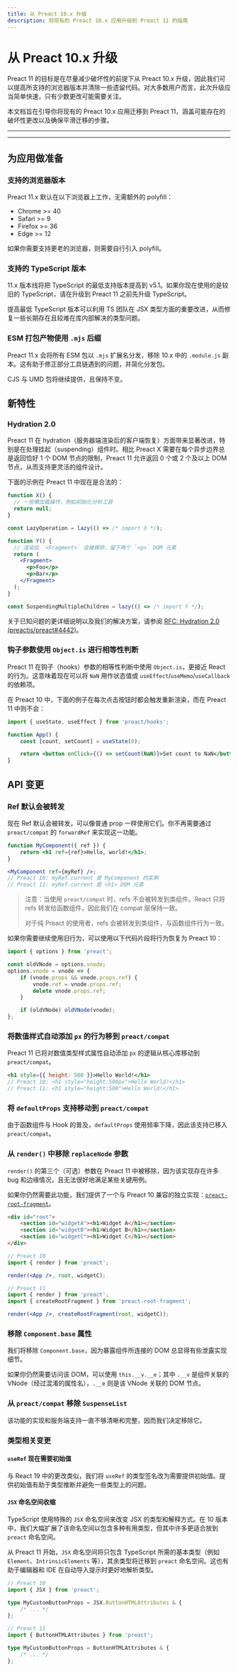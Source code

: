 ```yaml
---
title: 从 Preact 10.x 升级
description: 将现有的 Preact 10.x 应用升级到 Preact 11 的指南
---
```


# 从 Preact 10.x 升级

Preact 11 的目标是在尽量减少破坏性的前提下从 Preact 10.x 升级，因此我们可以提高所支持的浏览器版本并清除一些遗留代码。对大多数用户而言，此次升级应当简单快速，只有少数更改可能需要关注。

本文档旨在引导你将现有的 Preact 10.x 应用迁移到 Preact 11，涵盖可能存在的破坏性更改以及确保平滑迁移的步骤。

---

<toc></toc>

---

## 为应用做准备

### 支持的浏览器版本

Preact 11.x 默认在以下浏览器上工作，无需额外的 polyfill：

- Chrome >= 40
- Safari >= 9
- Firefox >= 36
- Edge >= 12

如果你需要支持更老的浏览器，则需要自行引入 polyfill。

### 支持的 TypeScript 版本

11.x 版本线将把 TypeScript 的最低支持版本提高到 v5.1。如果你现在使用的是较旧的 TypeScript，请在升级到 Preact 11 之前先升级 TypeScript。

提高最低 TypeScript 版本可以利用 TS 团队在 JSX 类型方面的重要改进，从而修复一些长期存在且较难在库内部解决的类型问题。

### ESM 打包产物使用 `.mjs` 后缀

Preact 11.x 会将所有 ESM 包以 `.mjs` 扩展名分发，移除 10.x 中的 `.module.js` 副本。这有助于修正部分工具链遇到的问题，并简化分发包。

CJS 与 UMD 包将继续提供，且保持不变。

## 新特性

### Hydration 2.0

Preact 11 在 hydration（服务器端渲染后的客户端恢复）方面带来显著改进，特别是在处理挂起（suspending）组件时。相比 Preact X 需要在每个异步边界总是返回恰好 1 个 DOM 节点的限制，Preact 11 允许返回 0 个或 2 个及以上 DOM 节点，从而支持更灵活的组件设计。

下面的示例在 Preact 11 中现在是合法的：

```jsx
function X() {
  // 一些懒加载操作，例如初始化分析工具
  return null;
}

const LazyOperation = lazy(() => /* import X */);
```

```jsx
function Y() {
  // 渲染后 `<Fragment>` 会被移除，留下两个 `<p>` DOM 元素
  return (
    <Fragment>
      <p>Foo</p>
      <p>Bar</p>
    </Fragment>
  );
}

const SuspendingMultipleChildren = lazy(() => /* import Y */);
```

关于已知问题的更详细说明以及我们的解决方案，请参阅 [RFC: Hydration 2.0 (preactjs/preact#4442)](https://github.com/preactjs/preact/issues/4442)。

### 钩子参数使用 `Object.is` 进行相等性判断

Preact 11 在钩子（hooks）参数的相等性判断中使用 `Object.is`，更接近 React 的行为。这意味着现在可以将 `NaN` 用作状态值或 `useEffect`/`useMemo`/`useCallback` 的依赖项。

在 Preact 10 中，下面的例子在每次点击按钮时都会触发重新渲染，而在 Preact 11 中则不会：

```jsx
import { useState, useEffect } from 'preact/hooks';

function App() {
	const [count, setCount] = useState(0);

	return <button onClick={() => setCount(NaN)}>Set count to NaN</button>;
}
```

## API 变更

### Ref 默认会被转发

现在 Ref 默认会被转发，可以像普通 prop 一样使用它们。你不再需要通过 `preact/compat` 的 `forwardRef` 来实现这一功能。

```jsx
function MyComponent({ ref }) {
	return <h1 ref={ref}>Hello, world!</h1>;
}

<MyComponent ref={myRef} />;
// Preact 10: myRef.current 是 MyComponent 的实例
// Preact 11: myRef.current 是 <h1> DOM 元素
```

> 注意：当使用 `preact/compat` 时，refs 不会被转发到类组件。React 只将 refs 转发给函数组件，因此我们在 compat 层保持一致。
>
> 对于纯 Preact 的使用者，refs 会被转发到类组件，与函数组件行为一致。

如果你需要继续使用旧行为，可以使用以下代码片段将行为恢复为 Preact 10：

```js
import { options } from 'preact';

const oldVNode = options.vnode;
options.vnode = vnode => {
	if (vnode.props && vnode.props.ref) {
		vnode.ref = vnode.props.ref;
		delete vnode.props.ref;
	}

	if (oldVNode) oldVNode(vnode);
};
```

### 将数值样式自动添加 `px` 的行为移到 `preact/compat`

Preact 11 已将对数值类型样式属性自动添加 `px` 的逻辑从核心库移动到 `preact/compat`。

```jsx
<h1 style={{ height: 500 }}>Hello World!</h1>
// Preact 10: <h1 style="height:500px">Hello World!</h1>
// Preact 11: <h1 style="height:500">Hello World!</h1>
```

### 将 `defaultProps` 支持移动到 `preact/compat`

由于函数组件与 Hook 的普及，`defaultProps` 使用频率下降，因此该支持已移入 `preact/compat`。

### 从 `render()` 中移除 `replaceNode` 参数

`render()` 的第三个（可选）参数在 Preact 11 中被移除，因为该实现存在许多 bug 和边缘情况，且无法很好地满足某些关键用例。

如果你仍然需要此功能，我们提供了一个与 Preact 10 兼容的独立实现：[`preact-root-fragment`](https://github.com/preactjs/preact-root-fragment)。

```html
<div id="root">
	<section id="widgetA"><h1>Widget A</h1></section>
	<section id="widgetB"><h1>Widget B</h1></section>
	<section id="widgetC"><h1>Widget C</h1></section>
</div>
```

```jsx
// Preact 10
import { render } from 'preact';

render(<App />, root, widgetC);

// Preact 11
import { render } from 'preact';
import { createRootFragment } from 'preact-root-fragment';

render(<App />, createRootFragment(root, widgetC));
```

### 移除 `Component.base` 属性

我们将移除 `Component.base`，因为暴露组件所连接的 DOM 总显得有些泄露实现细节。

如果你仍然需要访问该 DOM，可以使用 `this.__v.__e`；其中 `.__v` 是组件关联的 VNode（经过混淆的属性名），`.__e` 则是该 VNode 关联的 DOM 节点。

### 从 `preact/compat` 移除 `SuspenseList`

该功能的实现和服务端支持一直不够清晰和完整，因而我们决定移除它。

### 类型相关变更

#### `useRef` 现在需要初始值

与 React 19 中的更改类似，我们将 `useRef` 的类型签名改为需要提供初始值。提供初始值有助于类型推断并避免一些类型上的问题。

#### `JSX` 命名空间收缩

TypeScript 使用特殊的 `JSX` 命名空间来改变 JSX 的类型和解释方式。在 10 版本中，我们大幅扩展了该命名空间以包含多种有用类型，但其中许多更适合放到 `preact` 命名空间。

从 Preact 11 开始，`JSX` 命名空间将只包含 TypeScript 所需的基本类型（例如 `Element`、`IntrinsicElements` 等），其余类型将迁移到 `preact` 命名空间。这也有助于编辑器和 IDE 在自动导入提示时更好地解析类型。

```ts
// Preact 10
import { JSX } from 'preact';

type MyCustomButtonProps = JSX.ButtonHTMLAttributes & {
	/* ... */
};

// Preact 11
import { ButtonHTMLAttributes } from 'preact';

type MyCustomButtonProps = ButtonHTMLAttributes & {
	/* ... */
};
```
